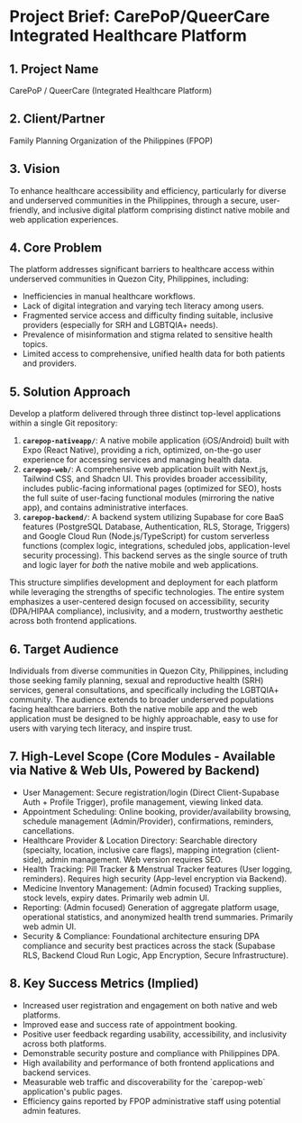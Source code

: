 # Project Brief: CarePoP/QueerCare Integrated Healthcare Platform

## 1. Project Name

CarePoP / QueerCare (Integrated Healthcare Platform)

## 2. Client/Partner

Family Planning Organization of the Philippines (FPOP)

## 3. Vision

To enhance healthcare accessibility and efficiency, particularly for diverse and underserved communities in the Philippines, through a secure, user-friendly, and inclusive digital platform comprising distinct native mobile and web application experiences.

## 4. Core Problem

The platform addresses significant barriers to healthcare access within underserved communities in Quezon City, Philippines, including:
*   Inefficiencies in manual healthcare workflows.
*   Lack of digital integration and varying tech literacy among users.
*   Fragmented service access and difficulty finding suitable, inclusive providers (especially for SRH and LGBTQIA+ needs).
*   Prevalence of misinformation and stigma related to sensitive health topics.
*   Limited access to comprehensive, unified health data for both patients and providers.

## 5. Solution Approach

Develop a platform delivered through three distinct top-level applications within a single Git repository:

1.  **`carepop-nativeapp/`**: A native mobile application (iOS/Android) built with Expo (React Native), providing a rich, optimized, on-the-go user experience for accessing services and managing health data.
2.  **`carepop-web/`**: A comprehensive web application built with Next.js, Tailwind CSS, and Shadcn UI. This provides broader accessibility, includes public-facing informational pages (optimized for SEO), hosts the full suite of user-facing functional modules (mirroring the native app), and contains administrative interfaces.
3.  **`carepop-backend/`**: A backend system utilizing Supabase for core BaaS features (PostgreSQL Database, Authentication, RLS, Storage, Triggers) and Google Cloud Run (Node.js/TypeScript) for custom serverless functions (complex logic, integrations, scheduled jobs, application-level security processing). This backend serves as the single source of truth and logic layer for *both* the native mobile and web applications.

This structure simplifies development and deployment for each platform while leveraging the strengths of specific technologies. The entire system emphasizes a user-centered design focused on accessibility, security (DPA/HIPAA compliance), inclusivity, and a modern, trustworthy aesthetic across both frontend applications.

## 6. Target Audience

Individuals from diverse communities in Quezon City, Philippines, including those seeking family planning, sexual and reproductive health (SRH) services, general consultations, and specifically including the LGBTQIA+ community. The audience extends to broader underserved populations facing healthcare barriers. Both the native mobile app and the web application must be designed to be highly approachable, easy to use for users with varying tech literacy, and inspire trust.

## 7. High-Level Scope (Core Modules - Available via Native & Web UIs, Powered by Backend)

*   User Management: Secure registration/login (Direct Client-Supabase Auth + Profile Trigger), profile management, viewing linked data.
*   Appointment Scheduling: Online booking, provider/availability browsing, schedule management (Admin/Provider), confirmations, reminders, cancellations.
*   Healthcare Provider & Location Directory: Searchable directory (specialty, location, inclusive care flags), mapping integration (client-side), admin management. Web version requires SEO.
*   Health Tracking: Pill Tracker & Menstrual Tracker features (User logging, reminders). Requires high security (App-level encryption via Backend).
*   Medicine Inventory Management: (Admin focused) Tracking supplies, stock levels, expiry dates. Primarily web admin UI.
*   Reporting: (Admin focused) Generation of aggregate platform usage, operational statistics, and anonymized health trend summaries. Primarily web admin UI.
*   Security & Compliance: Foundational architecture ensuring DPA compliance and security best practices across the stack (Supabase RLS, Backend Cloud Run Logic, App Encryption, Secure Infrastructure).

## 8. Key Success Metrics (Implied)

*   Increased user registration and engagement on both native and web platforms.
*   Improved ease and success rate of appointment booking.
*   Positive user feedback regarding usability, accessibility, and inclusivity across both platforms.
*   Demonstrable security posture and compliance with Philippines DPA.
*   High availability and performance of both frontend applications and backend services.
*   Measurable web traffic and discoverability for the \`carepop-web\` application's public pages.
*   Efficiency gains reported by FPOP administrative staff using potential admin features.